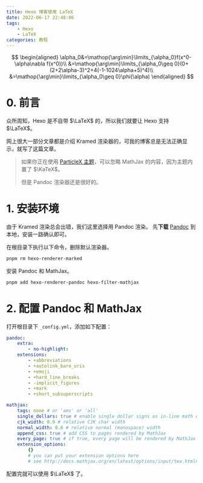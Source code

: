 ```yaml
---
title: Hexo 博客使用 LaTeX
date: 2022-06-17 22:48:06
tags:
    - Hexo
    - LaTeX
categories: 教程
---
```


$$
\begin{aligned}
\alpha_0&=\mathop{\arg\min}\limits_{\alpha_0}f(x^0-\alpha\nabla f(x^0))\\
&=\mathop{\arg\min}\limits_{\alpha_0\geq 0}(0+(2+2\alpha-3)^2+4(-1-1024\alpha+5)^4)\\
&=\mathop{\arg\min}\limits_{\alpha_0\geq 0}\phi(\alpha)
\end{aligned}
$$

<!-- more -->

# 0. 前言

众所周知，Hexo 是不自带 $\LaTeX$ 的，所以我们就要让 Hexo 支持 $\LaTeX$。

网上很大一部分文章都是介绍 Kramed 渲染器的，可我的博客总是无法正确显示，就写了这篇文章。

> 如果你正在使用 [ParticleX 主题](/2022/05/10/hexo-theme-particlex)，可以忽略 MathJax 的内容，因为主题内置了 $\KaTeX$。
>
> 但是 Pandoc 渲染器还是很好的。

# 1. 安装环境

由于 Kramed 渲染总会出错，我们这里选择用 Pandoc 渲染。
先**下载** [Pandoc](https://pandoc.org/installing.html) 到本地，安装一路确认即可。

在根目录下执行以下命令，删除默认渲染器。

```bash
pnpm rm hexo-renderer-marked
```

安装 Pandoc 和 MathJax。

```bash
pnpm add hexo-renderer-pandoc hexo-filter-mathjax
```

# 2. 配置 Pandoc 和 MathJax

打开根目录下 `_config.yml`，添加如下配置：

```yaml
pandoc:
    extra:
        - no-highlight:
    extensions:
        - +abbreviations
        - +autolink_bare_uris
        - +emoji
        - +hard_line_breaks
        - -implicit_figures
        - +mark
        - +short_subsuperscripts

mathjax:
    tags: none # or 'ams' or 'all'
    single_dollars: true # enable single dollar signs as in-line math delimiters
    cjk_width: 0.9 # relative CJK char width
    normal_width: 0.6 # relative normal (monospace) width
    append_css: true # add CSS to pages rendered by MathJax
    every_page: true # if true, every page will be rendered by MathJax regardless the `mathjax` setting in Front-matter
    extension_options:
        {}
        # you can put your extension options here
        # see http://docs.mathjax.org/en/latest/options/input/tex.html#tex-extension-options for more detail
```

配置完就可以使用 $\LaTeX$ 了。
